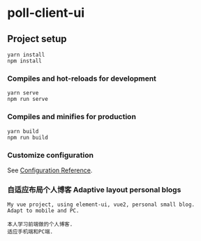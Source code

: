 # poll-client-ui

## Project setup
```
yarn install
npm install
```

### Compiles and hot-reloads for development
```
yarn serve
npm run serve
```

### Compiles and minifies for production
```
yarn build
npm run build
```

### Customize configuration
See [Configuration Reference](https://cli.vuejs.org/config/).

### 自适应布局个人博客 Adaptive layout personal blogs
```
My vue project, using element-ui, vue2, personal small blog.
Adapt to mobile and PC.

本人学习前端做的个人博客.
适应手机端和PC端.

```
